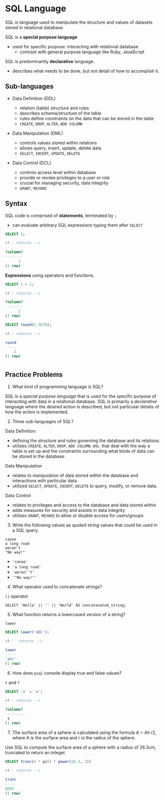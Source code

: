 # SQL Language

SQL is language used to manipulate the structure and values of datasets stored in relational database.

SQL is a **special purpose language**
  - used for specific purpose: interacting with relational database
    - contrast with general purpose language like Ruby, JavaScript

SQL is predominantly **declarative** language.
  - describes what needs to be done, but not detail of *how* to accomplish it. 

## Sub-languages
  - Data Definition (DDL)
    - relation (table) structure and rules
    - describes schema/structure of the table
    - rules define constraints on the data that can be stored in the table
    - `CREATE`, `DROP`, `ALTER`, `ADD COLUMN`

  - Data Manipulation (DML)
    - controls values stored within relations
    - allows query, insert, update, delete data
    - `SELECT`, `INSERT`, `UPDATE`, `DELETE`

  - Data Control (DCL)
    - controls access level within database
    - provide or revoke privileges to a user or role 
    - crucial for managing security, data integrity
    - `GRANT`, `REVOKE`

##
##

## Syntax

SQL code is comprised of **statements**, terminated by `;`
  - can evaluate arbitrary SQL expressions typing them after `SELECT`
```sql
SELECT 1;

<!-- returns -->
  
?column?
--------
      1
(1 row)
```

**Expressions** using operators and functions.

```sql
SELECT 1 + 1;

<!-- returns -->

?column?
--------
      2
(1 row)
```

```sql
SELECT round(1.5678);

<!-- returns -->

round
-----
    2
(1 row)
```

#
#

## Practice Problems

1. What kind of programming language is SQL?

SQL is a *special purpose language* that is used for the specific purpose of interacting with data in a relational database. SQL is primarily a *declarative* language where the desired action is described, but not particular details of *how* the action is implemented. 

2. Three sub-languages of SQL?

Data Definition:
  - defining the structure and rules governing the database and its relations. 
  - utilizes `CREATE`, `ALTER`, `DROP`, `ADD COLUMN`, etc. that deal with the way a table is set up and the constraints surrounding what kinds of data can be stored in the database.

Data Manipulation
  - relates to manipulation of data stored within the database and interactions with particular data.
  - utilized `SELECT`, `UPDATE`, `INSERT`, `DELETE` to query, modify, or remove data.

Data Control
  - relates to privileges and access to the database and data stored within
  - adds measures for security and assists in data integrity
  - utilizes `GRANT`, `REVOKE` to allow or disable access for users/groups

3. Write the following values as quoted string values that could be used in a SQL query.
```
canoe
a long road
weren't
"No way!"
```

- `'canoe'`
- `'a long road'`
- `'weren''t'`
- `'"No way!"'`

4. What operator used to concatenate strings?

`||` operator

`SELECT 'Hello' || '' || 'World' AS concatenated_string;`

5. What function returns a lowercased version of a string?

`lower`

```sql
SELECT lower('ABC');

<!--  returns -->

lower
-----
'abc'
(1 row)
```

6. How does `psql` console display true and false values?

`t` and `f`

```sql
SELECT 'a' = 'a';

<!-- returns --> 

?column? 
----------
 t
(1 row)
```

7. The surface area of a sphere is calculated using the formula A = 4π r2, where A is the surface area and r is the radius of the sphere.

Use SQL to compute the surface area of a sphere with a radius of 26.3cm, truncated to return an integer.

```sql
SELECT trunc(4 * pi() * power(26.3, 2))

<!-- returns -->

trunc
-----
8692
(1 row)
```

#
#